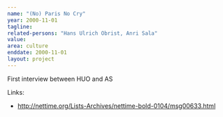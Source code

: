 ```yaml
---
name: "(No) Paris No Cry"
year: 2000-11-01
tagline:
related-persons: "Hans Ulrich Obrist, Anri Sala"
value:
area: culture
enddate: 2000-11-01
layout: project
---
```

First interview between HUO and AS

Links:
* <http://nettime.org/Lists-Archives/nettime-bold-0104/msg00633.html>
